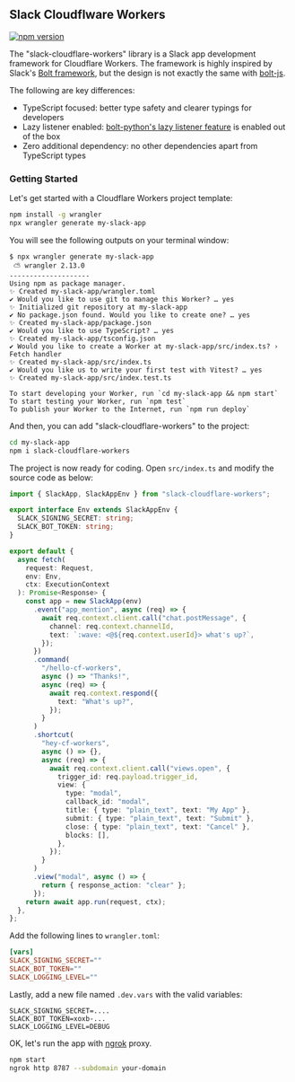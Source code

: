 ## Slack Cloudflware Workers

[![npm version](https://badge.fury.io/js/slack-cloudflare-workers.svg)](https://badge.fury.io/js/slack-cloudflare-workers) 

The "slack-cloudflare-workers" library is a Slack app development framework for Cloudflare Workers. The framework is highly inspired by Slack's [Bolt framework](https://api.slack.com/tools/bolt), but the design is not exactly the same with [bolt-js](https://github.com/slackapi/bolt-js).

The following are key differences:

* TypeScript focused: better type safety and clearer typings for developers
* Lazy listener enabled: [bolt-python's lazy listener feature](https://slack.dev/bolt-python/concepts#lazy-listeners) is enabled out of the box
* Zero additional dependency: no other dependencies apart from TypeScript types

### Getting Started

Let's get started with a Cloudflare Workers project template:

```bash
npm install -g wrangler
npx wrangler generate my-slack-app
```

You will see the following outputs on your terminal window:

```
$ npx wrangler generate my-slack-app
 ⛅️ wrangler 2.13.0
--------------------
Using npm as package manager.
✨ Created my-slack-app/wrangler.toml
✔ Would you like to use git to manage this Worker? … yes
✨ Initialized git repository at my-slack-app
✔ No package.json found. Would you like to create one? … yes
✨ Created my-slack-app/package.json
✔ Would you like to use TypeScript? … yes
✨ Created my-slack-app/tsconfig.json
✔ Would you like to create a Worker at my-slack-app/src/index.ts? › Fetch handler
✨ Created my-slack-app/src/index.ts
✔ Would you like us to write your first test with Vitest? … yes
✨ Created my-slack-app/src/index.test.ts

To start developing your Worker, run `cd my-slack-app && npm start`
To start testing your Worker, run `npm test`
To publish your Worker to the Internet, run `npm run deploy`
```

And then, you can add "slack-cloudflare-workers" to the project:

```bash
cd my-slack-app
npm i slack-cloudflare-workers
```

The project is now ready for coding. Open `src/index.ts` and modify the source code as below:

```typescript
import { SlackApp, SlackAppEnv } from "slack-cloudflare-workers";

export interface Env extends SlackAppEnv {
  SLACK_SIGNING_SECRET: string;
  SLACK_BOT_TOKEN: string;
}

export default {
  async fetch(
    request: Request,
    env: Env,
    ctx: ExecutionContext
  ): Promise<Response> {
    const app = new SlackApp(env)
      .event("app_mention", async (req) => {
        await req.context.client.call("chat.postMessage", {
          channel: req.context.channelId,
          text: `:wave: <@${req.context.userId}> what's up?`,
        });
      })
      .command(
        "/hello-cf-workers",
        async () => "Thanks!",
        async (req) => {
          await req.context.respond({
            text: "What's up?",
          });
        }
      )
      .shortcut(
        "hey-cf-workers",
        async () => {},
        async (req) => {
          await req.context.client.call("views.open", {
            trigger_id: req.payload.trigger_id,
            view: {
              type: "modal",
              callback_id: "modal",
              title: { type: "plain_text", text: "My App" },
              submit: { type: "plain_text", text: "Submit" },
              close: { type: "plain_text", text: "Cancel" },
              blocks: [],
            },
          });
        }
      )
      .view("modal", async () => {
        return { response_action: "clear" };
      });
    return await app.run(request, ctx);
  },
};
```

Add the following lines to `wrangler.toml`:

```toml
[vars]
SLACK_SIGNING_SECRET=""
SLACK_BOT_TOKEN=""
SLACK_LOGGING_LEVEL=""
```

Lastly, add a new file named `.dev.vars` with the valid variables:

```
SLACK_SIGNING_SECRET=....
SLACK_BOT_TOKEN=xoxb-...
SLACK_LOGGING_LEVEL=DEBUG
```

OK, let's run the app with [ngrok](https://ngrok.com/) proxy.

```bash
npm start
ngrok http 8787 --subdomain your-domain
```
